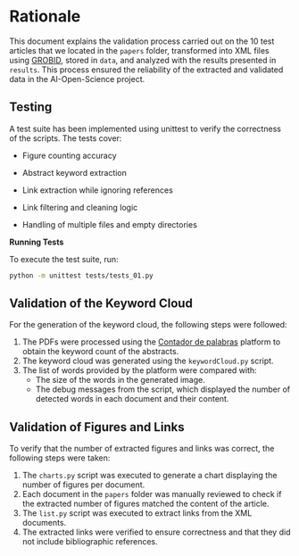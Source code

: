 # Rationale

This document explains the validation process carried out on the 10 test articles that we located in the `papers` folder, transformed into XML files using [GROBID](https://github.com/kermitt2/grobid), stored in `data`, and analyzed with the results presented in `results`.
This process ensured the reliability of the extracted and validated data in the AI-Open-Science project.


## Testing

A test suite has been implemented using unittest to verify the correctness of the scripts. The tests cover:

- Figure counting accuracy

- Abstract keyword extraction

- Link extraction while ignoring references

- Link filtering and cleaning logic

- Handling of multiple files and empty directories

**Running Tests**

To execute the test suite, run:
```bash
python -m unittest tests/tests_01.py
```

## Validation of the Keyword Cloud
For the generation of the keyword cloud, the following steps were followed:
1. The PDFs were processed using the [Contador de palabras](https://www.contadordepalabras.com/) platform to obtain the keyword count of the abstracts.
2. The keyword cloud was generated using the `keywordCloud.py` script.
3. The list of words provided by the platform were compared with:
   - The size of the words in the generated image.
   - The debug messages from the script, which displayed the number of detected words in each document and their content.


## Validation of Figures and Links
To verify that the number of extracted figures and links was correct, the following steps were taken:
1. The `charts.py` script was executed to generate a chart displaying the number of figures per document.
2. Each document in the `papers` folder was manually reviewed to check if the extracted number of figures matched the content of the article.
3. The `list.py` script was executed to extract links from the XML documents.
4. The extracted links were verified to ensure correctness and that they did not include bibliographic references.




